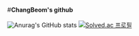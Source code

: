 #**ChangBeom's github**
<br/>
<br/>
![Anurag's GitHub stats](https://github-readme-stats.vercel.app/api?username=JeongChangBeom&show_icons=true&theme=radical)
[![Solved.ac
프로필](http://mazassumnida.wtf/api/generate_badge?boj=vmehr)](https://solved.ac/{handle})
